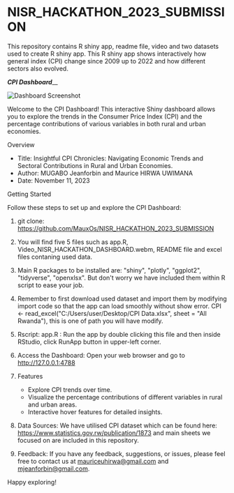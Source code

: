 # NISR_HACKATHON_2023_SUBMISSION
This repository contains R shiny app, readme file, video and two datasets used to create R shiny app. This R shiny app shows interactively how general index (CPI) change since 2009 up to 2022 and how different sectors also evolved.


_____________________________________________________CPI Dashboard_______________________________________________________

![Dashboard Screenshot ](https://github.com/MauxOs/NISR_HACKATHON_2023_SUBMISSION/assets/150527654/8f904e5e-0e7d-4590-ab54-c32140cde8e3)

Welcome to the CPI Dashboard! This interactive Shiny dashboard allows you to explore the trends in the Consumer Price Index (CPI) and the percentage contributions of various variables in both rural and urban economies.


Overview

- Title: Insightful CPI Chronicles: Navigating Economic Trends and Sectoral Contributions in Rural and Urban Economies.
- Author: MUGABO Jeanforbin and Maurice HIRWA UWIMANA
- Date: November 11, 2023


Getting Started

Follow these steps to set up and explore the CPI Dashboard:

1. git clone: https://github.com/MauxOs/NISR_HACKATHON_2023_SUBMISSION

2. You will find five 5 files such as app.R, Video_NISR_HACKATHON_DASHBOARD.webm, README file and excel files contaning used data.

3. Main R packages to be installed are: "shiny", "plotly", "ggplot2", "tidyverse", "openxlsx". But don't worry we have included them within R script to ease your job.

4.  Remember to first download used dataset and import them by modifying import code so that the app can load smoothly without show error.
    CPI  <- read_excel("C:/Users/user/Desktop/CPI Data.xlsx", 
                                       sheet = "All Rwanda"), this is one of path you will have modify.

6. Rscript: app.R : Run the app by double clicking this file and then inside RStudio, click RunApp button in upper-left corner.

7. Access the Dashboard:
   Open your web browser and go to http://127.0.0.1:4788

8. Features
   - Explore CPI trends over time.
   - Visualize the percentage contributions of different variables in rural and urban areas.
   - Interactive hover features for detailed insights.

9. Data Sources: We have utilised CPI dataset which can be found here: https://www.statistics.gov.rw/publication/1873 and main sheets we focused on are included in this repository.

10. Feedback:
   If you have any feedback, suggestions, or issues, please feel free to contact us at mauriceuhirwa@gmail.com and mjeanforbin@gmail.com.
   

   Happy exploring!
